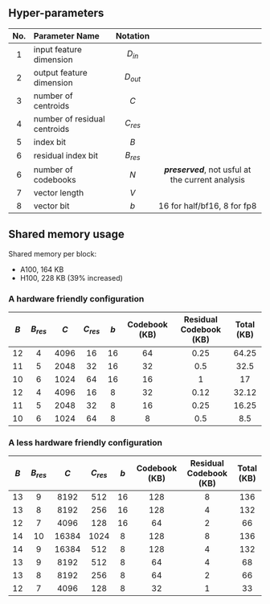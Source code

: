 ## Hyper-parameters

| No. | Parameter Name               | Notation  |                                                    |
| :-: | :--------------------------- | :-------: | :------------------------------------------------: |
|  1  | input feature dimension      | $D_{in}$  |                                                    |
|  2  | output feature dimension     | $D_{out}$ |                                                    |
|  3  | number of centroids          |    $C$    |                                                    |
|  4  | number of residual centroids | $C_{res}$ |                                                    |
|  5  | index bit                    |    $B$    |                                                    |
|  6  | residual index bit           | $B_{res}$ |                                                    |
|  6  | number of codebooks          |    $N$    | ***preserved***, not usful at the current analysis |
|  7  | vector length                |    $V$    |                                                    |
|  8  | vector bit                   |    $b$    |            16 for half/bf16, 8 for fp8             |

## Shared memory usage

Shared memory per block:

- A100, 164 KB
- H100, 228 KB (39% increased)

### A hardware friendly configuration

| $B$ | $B_{res}$ | $C$  | $C_{res}$ | $b$ | Codebook (KB) | Residual Codebook (KB) | Total (KB) |
| :-: | :-------: | :--: | :-------: | :-: | :-----------: | :--------------------: | :--------: |
| 12  |     4     | 4096 |    16     | 16  |      64       |          0.25          |   64.25    |
| 11  |     5     | 2048 |    32     | 16  |      32       |          0.5           |    32.5    |
| 10  |     6     | 1024 |    64     | 16  |      16       |           1            |     17     |
| 12  |     4     | 4096 |    16     |  8  |      32       |          0.12          |   32.12    |
| 11  |     5     | 2048 |    32     |  8  |      16       |          0.25          |   16.25    |
| 10  |     6     | 1024 |    64     |  8  |       8       |          0.5           |    8.5     |

### A less hardware friendly configuration

| $B$ | $B_{res}$ |  $C$  | $C_{res}$ | $b$ | Codebook (KB) | Residual Codebook (KB) | Total (KB) |
| :-: | :-------: | :---: | :-------: | :-: | :-----------: | :--------------------: | :--------: |
| 13  |     9     | 8192  |    512    | 16  |      128      |           8            |    136     |
| 13  |     8     | 8192  |    256    | 16  |      128      |           4            |    132     |
| 12  |     7     | 4096  |    128    | 16  |      64       |           2            |     66     |
| 14  |    10     | 16384 |   1024    |  8  |      128      |           8            |    136     |
| 14  |     9     | 16384 |    512    |  8  |      128      |           4            |    132     |
| 13  |     9     | 8192  |    512    |  8  |      64       |           4            |     68     |
| 13  |     8     | 8192  |    256    |  8  |      64       |           2            |     66     |
| 12  |     7     | 4096  |    128    |  8  |      32       |           1            |     33     |
